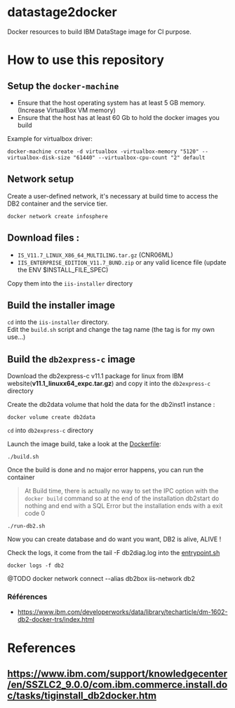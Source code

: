 # **datastage2docker**
Docker resources to build IBM DataStage image for CI purpose.

# How to use this repository
## Setup the `docker-machine`
- Ensure that the host operating system has at least 5 GB memory. (Increase VirtualBox VM memory)
- Ensure that the host has at least 60 Gb to hold the docker images you build

Example for virtualbox driver:

    docker-machine create -d virtualbox -virtualbox-memory "5120" --virtualbox-disk-size "61440" --virtualbox-cpu-count "2" default

## Network setup
Create a user-defined network, it's necessary at build time to access the DB2 container and the service tier.

    docker network create infosphere

## Download files :
- `IS_V11.7_LINUX_X86_64_MULTILING.tar.gz` (CNR06ML)
- `IIS_ENTERPRISE_EDITION_V11.7_BUND.zip` or any valid licence file (update the ENV $INSTALL_FILE_SPEC)

Copy them into the `iis-installer` directory

## Build the installer image
`cd` into the `iis-installer` directory.  
Edit the `build.sh` script and change the tag name (the tag is for my own use...)

## Build the `db2express-c` image
Download the db2express-c v11.1 package for linux from IBM website(**v11.1_linuxx64_expc.tar.gz**) and copy it into the `db2express-c` directory

Create the db2data volume that hold the data for the db2inst1 instance :

    docker volume create db2data

`cd` into `db2express-c` directory

Launch the image build, take a look at the [Dockerfile](./db2express-c/Dockerfile):

    ./build.sh 

Once the build is done and no major error happens, you can run the container

>At Build time, there is actually no way to set the IPC option with the `docker build` command so at the end of the installation db2start do nothing and end with a SQL Error but the installation ends with a exit code 0

    ./run-db2.sh

Now you can create database and do want you want, DB2 is alive, ALIVE !

Check the logs, it come from the tail -F db2diag.log into the [entrypoint.sh](./db2express-c/entrypoint.sh)

    docker logs -f db2


@TODO docker network connect --alias db2box iis-network db2

### Références
- https://www.ibm.com/developerworks/data/library/techarticle/dm-1602-db2-docker-trs/index.html
# References
## https://www.ibm.com/support/knowledgecenter/en/SSZLC2_9.0.0/com.ibm.commerce.install.doc/tasks/tiginstall_db2docker.htm
## 
